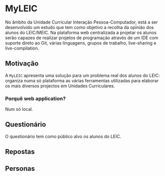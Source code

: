 # MyLEIC

No âmbito da Unidade Curricular Interação Pessoa-Computador, está a ser desenvolvido um estudo que tem como objetivo a recolha da opinião dos alunos do LEIC/MEIC. Na plataforma web centralizada a projetar os alunos serão capazes de realizar projetos de programação através de um IDE com suporte direto ao Git, várias linguagens, grupos de trabalho, live-sharing e live-compilation.

## Motivação

A `MyLEIC` apresenta uma solução para um problema real dos alunos do LEIC: organiza numa só plataforma as várias ferramentas utilizadas para elaborar os mais diversos projectos em Unidades Curriculares.

### Porquê web application?

Num só local.

## Questionário

O questionário tem como público alvo os alunos do LEIC. 

## Repostas



## Personas

